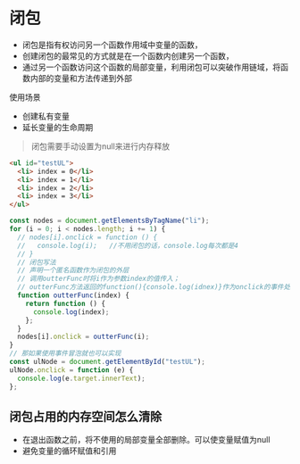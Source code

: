 # 闭包

- 闭包是指有权访问另一个函数作用域中变量的函数，
- 创建闭包的最常见的方式就是在一个函数内创建另一个函数，
- 通过另一个函数访问这个函数的局部变量，利用闭包可以突破作用链域，将函数内部的变量和方法传递到外部

使用场景

- 创建私有变量
- 延长变量的生命周期

> 闭包需要手动设置为null来进行内存释放

```html
<ul id="testUL">
  <li> index = 0</li>
  <li> index = 1</li>
  <li> index = 2</li>
  <li> index = 3</li>
</ul>
```

```javascript
const nodes = document.getElementsByTagName("li");
for (i = 0; i < nodes.length; i += 1) {
  // nodes[i].onclick = function () {
  //   console.log(i);   //不用闭包的话，console.log每次都是4
  // }
  // 闭包写法
  // 声明一个匿名函数作为闭包的外层
  // 调用outterFunc时将i作为参数index的值传入；
  // outterFunc方法返回的function(){console.log(idnex)}作为onclick的事件处理函数
  function outterFunc(index) {
    return function () {
      console.log(index);
    };
  }
  nodes[i].onclick = outterFunc(i);
}
// 那如果使用事件冒泡就也可以实现
const ulNode = document.getElementById("testUL");
ulNode.onclick = function (e) {
  console.log(e.target.innerText);
};
```

## 闭包占用的内存空间怎么清除

- 在退出函数之前，将不使用的局部变量全部删除。可以使变量赋值为null
- 避免变量的循环赋值和引用

